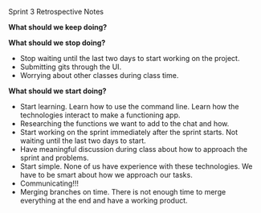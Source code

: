 Sprint 3 Retrospective Notes

**What should we keep doing?**

**What should we stop doing?**
- Stop waiting until the last two days to start working on the project.
- Submitting gits through the UI.
- Worrying about other classes during class time. 

**What should we start doing?**
- Start learning. Learn how to use the command line. Learn how the technologies interact to make a functioning app.
- Researching the functions we want to add to the chat and how.
- Start working on the sprint immediately after the sprint starts. Not waiting until the last two days to start.
- Have meaningful discussion during class about how to approach the sprint and problems.
- Start simple. None of us have experience with these technologies. We have to be smart about how we approach our tasks. 
- Communicating!!!
- Merging branches on time. There is not enough time to merge everything at the end and have a working product. 

